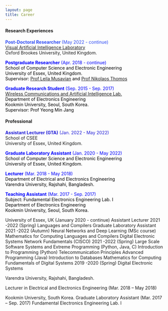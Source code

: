 ```yaml
---
layout: page
title: Career
---
```


<!-- wp:columns -->
<div class="wp-block-columns"><!-- wp:column -->
<div class="wp-block-column"><!-- wp:heading {"level":4} -->
<h4>Research Experiences</h4>
<!-- /wp:heading -->

<!-- wp:paragraph -->
<p><strong><mark style="background-color:rgba(0, 0, 0, 0);color:#2d4af4;" class="has-inline-color">Post-Doctoral Researcher&nbsp;</mark></strong><mark style="background-color:rgba(0, 0, 0, 0);color:#2d4af4;" class="has-inline-color">(May 2022 - continue)</mark><mark style="background-color:rgba(0, 0, 0, 0);" class="has-inline-color has-vivid-cyan-blue-color"><br></mark><a href="https://cms.brookes.ac.uk/staff/FabioCuzzolin/">Visual Artificial Intelligence Laboratory</a><br>Oxford Brookes University, United Kingdom.</p>
<!-- /wp:paragraph -->

<!-- wp:paragraph -->
<p><span style="color:#0000ff;"><strong>Postgraduate Researcher</strong>&nbsp;(Apr. 2018 - continue)</span><br><span style="color:#000000;">School of Computer Science and Electronic Engineering</span><br><span style="color:#000000;">University of Essex, United Kingdom.</span><br><span style="color:#000000;">Supervisor:&nbsp;<span style="text-decoration:underline;"><a rel="noopener" href="https://www.essex.ac.uk/people/musav85708/leila-musavian" target="_blank">Prof Leila Musavian</a></span> and <a rel="noopener" href="https://www.essex.ac.uk/people/thomo13706/nikolaos-thomos" target="_blank">Prof Nikolaos Thomos</a></span></p>
<!-- /wp:paragraph -->

<!-- wp:paragraph -->
<p><span style="color:#0000ff;"><strong>Graduate Research Student</strong> (Sep. 2015 - Sep. 2017)</span><br><a rel="noopener" href="http://wireless.kookmin.ac.kr/#" target="_blank">Wireless Communications and Artificial Intelligence Lab.</a><br><span style="color:#000000;">Department of Electronics Engineering</span><br><span style="color:#000000;">Kookmin University, Seoul, South Korea.</span><br><span style="color:#000000;"> Supervisor: Prof Yeong Min Jang</span></p>
<!-- /wp:paragraph --></div>
<!-- /wp:column -->

<!-- wp:column -->
<div class="wp-block-column"><!-- wp:heading {"level":4} -->
<h4>Professional</h4>
<!-- /wp:heading -->

<!-- wp:group {"layout":{"type":"flex","allowOrientation":false}} -->
<div class="wp-block-group"><!-- wp:paragraph -->
<p><strong><mark style="background-color:rgba(0, 0, 0, 0);color:#201cd8;" class="has-inline-color">Assistant Lecturer (GTA)</mark></strong><mark style="background-color:rgba(0, 0, 0, 0);color:#201cd8;" class="has-inline-color"> (Jan. 2022 - May 2022)</mark><br>School of CSEE<br>University of Essex, United Kingdom.</p>
<!-- /wp:paragraph -->

<!-- wp:paragraph -->
<p><span style="color:#0000ff;"><strong>Graduate Laboratory Assistant</strong> (Jan. 2020 - May 2022)</span><br><span style="color:#000000;">School of Computer Science and Electronic Engineering<br>University of Essex, United Kingdom.</span></p>
<!-- /wp:paragraph -->

<!-- wp:paragraph -->
<p><span style="color:#0000ff;"><strong>Lecturer</strong>&nbsp;(Mar. 2018 - May 2018)</span><br><span style="color:#000000;">Department of Electrical and Electronics Engineering<br>Varendra University, Rajshahi, Bangladesh.</span></p>
<!-- /wp:paragraph -->

<!-- wp:paragraph -->
<p><span style="color:#0000ff;"><strong>Teaching Assistant</strong>&nbsp;(Mar. 2017 - Sep. 2017)</span><br><span style="color:#000000;">Subject: Fundamental Electronics Engineering Lab. I<br>Department of Electronics Engineering<br>Kookmin University, Seoul, South Korea.</span></p>
<!-- /wp:paragraph --></div>
<!-- /wp:group --></div>
<!-- /wp:column --></div>
<!-- /wp:columns -->


University of Essex, UK (January 2020 - continue)
Assistant Lecturer
2021 -2022 (Spring)
Languages and Compilers 
Graduate Laboratory Assistant
2021 -2022 (Autumn)
Neural Networks and Deep Learning (MSc course)
Mathematics for Computing
Languages and Compilers 
Digital Electronic Systems
Network Fundamentals (CISCO)
2021 -2022 (Spring)
Large Scale Software Systems and Extreme Programming (Python, Java, C)
Introduction to Programming (Python)
Telecommunication Principles
Advanced Programming (Java)
Introduction to Databases
Mathematics for Computing
Fundamentals of Digital Systems
2019 -2020 (Spring)
Digital Electronic Systems


Varendra University, Rajshahi, Bangladesh. 

Lecturer in Electrical and Electronics Engineering (Mar. 2018 – May 2018)

Kookmin University, South Korea. 
Graduate Laboratory Assistant (Mar. 2017 – Sep. 2017)
Fundamental Electronics Engineering Lab. I
